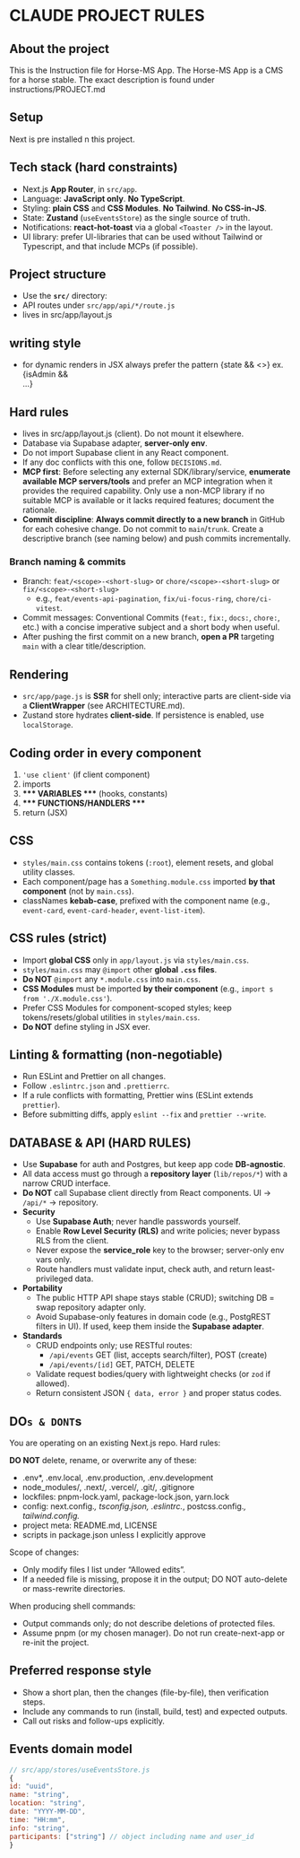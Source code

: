 # CLAUDE PROJECT RULES

## About the project

This is the Instruction file for Horse-MS App. The Horse-MS App is a CMS for a horse stable. The exact description is found under instructions/PROJECT.md

## Setup

Next is pre installed n this project.

## Tech stack (hard constraints)

- Next.js **App Router**, in `src/app`.
- Language: **JavaScript only**. **No TypeScript**.
- Styling: **plain CSS** and **CSS Modules**. **No Tailwind**. **No CSS-in-JS**.
- State: **Zustand** (`useEventsStore`) as the single source of truth.
- Notifications: **react-hot-toast** via a global `<Toaster />` in the layout.
- UI library: prefer UI-libraries that can be used without Tailwind or Typescript, and that include MCPs (if possible).

## Project structure

- Use the **`src/`** directory:
- API routes under `src/app/api/*/route.js`
- <Toaster /> lives in src/app/layout.js

## writing style

- for dynamic renders in JSX always prefer the pattern {state && <>} ex. {isAdmin && <div className="admin-options">...}

## Hard rules

- <Toaster /> lives in src/app/layout.js (client). Do not mount it elsewhere.
- Database via Supabase adapter, **server-only env**.
- Do not import Supabase client in any React component.
- If any doc conflicts with this one, follow `DECISIONS.md`.
- **MCP first**: Before selecting any external SDK/library/service, **enumerate available MCP servers/tools** and prefer an MCP integration when it provides the required capability. Only use a non-MCP library if no suitable MCP is available or it lacks required features; document the rationale.
- **Commit discipline**: **Always commit directly to a new branch** in GitHub for each cohesive change. Do not commit to `main`/`trunk`. Create a descriptive branch (see naming below) and push commits incrementally.

### Branch naming & commits

- Branch: `feat/<scope>-<short-slug>` or `chore/<scope>-<short-slug>` or `fix/<scope>-<short-slug>`
  - e.g., `feat/events-api-pagination`, `fix/ui-focus-ring`, `chore/ci-vitest`.
- Commit messages: Conventional Commits (`feat:`, `fix:`, `docs:`, `chore:`, etc.) with a concise imperative subject and a short body when useful.
- After pushing the first commit on a new branch, **open a PR** targeting `main` with a clear title/description.

## Rendering

- `src/app/page.js` is **SSR** for shell only; interactive parts are client-side via a **ClientWrapper** (see ARCHITECTURE.md).
- Zustand store hydrates **client-side**. If persistence is enabled, use `localStorage`.

## Coding order in every component

1. `'use client'` (if client component)
2. imports
3. **\*\*\* VARIABLES \*\*\*** (hooks, constants)
4. **\*\*\* FUNCTIONS/HANDLERS \*\*\***
5. return (JSX)

## CSS

- `styles/main.css` contains tokens (`:root`), element resets, and global utility classes.
- Each component/page has a `Something.module.css` imported **by that component** (not by `main.css`).
- classNames **kebab-case**, prefixed with the component name (e.g., `event-card`, `event-card-header`, `event-list-item`).

## CSS rules (strict)

- Import **global CSS** only in `app/layout.js` via `styles/main.css`.
- `styles/main.css` may `@import` other **global `.css` files**.
- **Do NOT** `@import` any `*.module.css` into `main.css`.
- **CSS Modules** must be imported **by their component** (e.g., `import s from './X.module.css'`).
- Prefer CSS Modules for component-scoped styles; keep tokens/resets/global utilities in `styles/main.css`.
- **Do NOT** define styling in JSX ever.

## Linting & formatting (non-negotiable)

- Run ESLint and Prettier on all changes.
- Follow `.eslintrc.json` and `.prettierrc`.
- If a rule conflicts with formatting, Prettier wins (ESLint extends `prettier`).
- Before submitting diffs, apply `eslint --fix` and `prettier --write`.

## DATABASE & API (HARD RULES)

- Use **Supabase** for auth and Postgres, but keep app code **DB-agnostic**.
- All data access must go through a **repository layer** (`lib/repos/*`) with a narrow CRUD interface.
- **Do NOT** call Supabase client directly from React components. UI → `/api/*` → repository.
- **Security**
  - Use **Supabase Auth**; never handle passwords yourself.
  - Enable **Row Level Security (RLS)** and write policies; never bypass RLS from the client.
  - Never expose the **service_role** key to the browser; server-only env vars only.
  - Route handlers must validate input, check auth, and return least-privileged data.
- **Portability**
  - The public HTTP API shape stays stable (CRUD); switching DB = swap repository adapter only.
  - Avoid Supabase-only features in domain code (e.g., PostgREST filters in UI). If used, keep them inside the **Supabase adapter**.
- **Standards**
  - CRUD endpoints only; use RESTful routes:
    - `/api/events` GET (list, accepts search/filter), POST (create)
    - `/api/events/[id]` GET, PATCH, DELETE
  - Validate request bodies/query with lightweight checks (or `zod` if allowed).
  - Return consistent JSON `{ data, error }` and proper status codes.

## DO`s & DONT`s

You are operating on an existing Next.js repo. Hard rules:

**DO NOT** delete, rename, or overwrite any of these:

- .env\*, .env.local, .env.production, .env.development
- node_modules/, .next/, .vercel/, .git/, .gitignore
- lockfiles: pnpm-lock.yaml, package-lock.json, yarn.lock
- config: next.config._, tsconfig.json, .eslintrc._, postcss.config._, tailwind.config._
- project meta: README.md, LICENSE
- scripts in package.json unless I explicitly approve

Scope of changes:

- Only modify files I list under “Allowed edits”.
- If a needed file is missing, propose it in the output; DO NOT auto-delete or mass-rewrite directories.

When producing shell commands:

- Output commands only; do not describe deletions of protected files.
- Assume pnpm (or my chosen manager). Do not run create-next-app or re-init the project.

## Preferred response style

- Show a short plan, then the changes (file-by-file), then verification steps.
- Include any commands to run (install, build, test) and expected outputs.
- Call out risks and follow-ups explicitly.

## Events domain model

```js
// src/app/stores/useEventsStore.js
{
id: "uuid",
name: "string",
location: "string",
date: "YYYY-MM-DD",
time: "HH:mm",
info: "string",
participants: ["string"] // object including name and user_id
}

```
